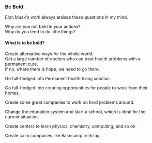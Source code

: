 ### Be Bold

Elon Musk's work always araises these questions in my mind.  
  
Why are you not bold in your actions?  
Why do you tend to do little things?  
  
#### What is to be bold?  
  
Create alternative ways for the whole world.  
Get a large number of doctors who can treat health problems with a permanent cure.  
If no, where there is hope, we need to go there.  
  
Go full-fledged into Permanent health fixing solution.  
  
Go full-fledged into creating opportunities for people to work from their homes.  
  
Create some great companies to work on hard problems around.  
  
Change the education system and start a school, which is ideal for the current situation.  
  
Create centers to learn physics, chemistry, computing, and so on.  
  
Create calm companies like Basecamp in Vizag.  
  